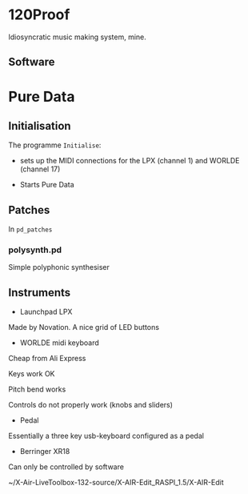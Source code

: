 # 120Proof

Idiosyncratic music making system, mine.

## Software

# Pure Data


## Initialisation

The programme `Initialise`:

* sets up the MIDI connections for the LPX (channel 1) and WORLDE (channel 17)

* Starts Pure Data



## Patches

In `pd_patches` 

### polysynth.pd

Simple polyphonic synthesiser


## Instruments

* Launchpad LPX

Made by Novation.  A nice grid of LED buttons 

* WORLDE midi keyboard

Cheap from Ali Express

Keys work OK

Pitch bend works

Controls do not properly work (knobs and sliders)

* Pedal

Essentially a three key usb-keyboard configured as a pedal

* Berringer XR18

Can only be controlled by software

~/X-Air-LiveToolbox-132-source/X-AIR-Edit_RASPI_1.5/X-AIR-Edit